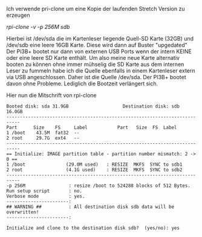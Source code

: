 
Ich verwende pri-clone um eine Kopie der laufenden Stretch Version zu erzeugen

 *rpi-clone -v -p 256M sdb*
 
Hierbei ist /dev/sda die im Kartenleser liegende Quell-SD Karte (32GB)
und /dev/sdb eine leere 16GB Karte. Diese wird dann auf Buster "upgedated"
Der Pi3B+ bootet nur dann von externen USB Ports wenn der intern KEINE oder eine leere SD Karte enthält.
Um also meine neue Karte alternativ booten zu können ohne immer mühselig die SD Karte aus dem internen Leser zu fummeln
habe ich die Quelle ebenfalls in einem Kartenleser extern via USB angeschlossen.
Daher ist die Quelle /dev/sda. 	Der PI3B+ bootet davon ohne Probleme. Lediglich die Bootzeit verlängert sich.
		

Hier nun die Mitschrift von rpi-clone

```
Booted disk: sda 31.9GB                    Destination disk: sdb 16.0GB
---------------------------------------------------------------------------
Part      Size    FS     Label           Part   Size  FS  Label
1 /boot    43.5M  fat32  --
2 root     29.7G  ext4   --
---------------------------------------------------------------------------
== Initialize: IMAGE partition table - partition number mismatch: 2 -> 0 ==
1 /boot               (29.0M used)   : RESIZE  MKFS  SYNC to sdb1
2 root                (4.1G used)    : RESIZE  MKFS  SYNC to sdb2
---------------------------------------------------------------------------
-p 256M                : resize /boot to 524288 blocks of 512 Bytes.
Run setup script       : no.
Verbose mode           : yes.
-----------------------:
## WARNING ##          : All destination disk sdb data will be overwritten!
-----------------------:

Initialize and clone to the destination disk sdb?  (yes/no): yes
```

 
